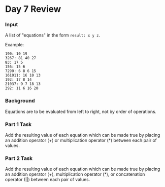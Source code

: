# Day 7 Review

### Input
A list of "equations" in the form `result: x y z`.

Example:

```
190: 10 19
3267: 81 40 27
83: 17 5
156: 15 6
7290: 6 8 6 15
161011: 16 10 13
192: 17 8 14
21037: 9 7 18 13
292: 11 6 16 20
```

### Background
Equations are to be evaluated from left to right, not by order of operations.

### Part 1 Task
Add the resulting value of each equation which can be made true by placing an addition operator (+) or multiplication operator (*) between each pair of values.

### Part 2 Task
Add the resulting value of each equation which can be made true by placing an addition operator (+), multiplication operator (*), or concatenation operator (||) between each pair of values.
